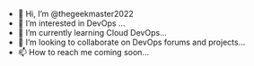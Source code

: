 - 👋 Hi, I’m @thegeekmaster2022
- 👀 I’m interested in DevOps ...
- 🌱 I’m currently learning Cloud DevOps...
- 💞️ I’m looking to collaborate on DevOps forums and projects...
- 📫 How to reach me coming soon...

<!---
thegeekmaster2022/thegeekmaster2022 is a ✨ special ✨ repository because its `README.md` (this file) appears on your GitHub profile.
You can click the Preview link to take a look at your changes.
--->
